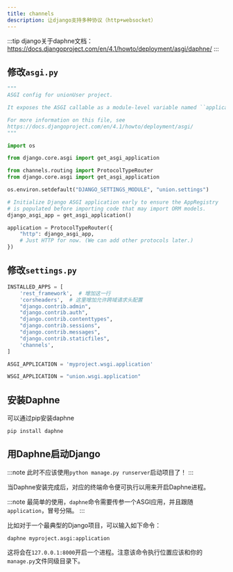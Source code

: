 ```yaml
---
title: channels
description: 让django支持多种协议（http+websocket）
---
```


:::tip
django关于daphne文档：https://docs.djangoproject.com/en/4.1/howto/deployment/asgi/daphne/
:::

## 修改`asgi.py`

```python title=asgi.py
"""
ASGI config for unionUser project.

It exposes the ASGI callable as a module-level variable named ``application``.

For more information on this file, see
https://docs.djangoproject.com/en/4.1/howto/deployment/asgi/
"""

import os

from django.core.asgi import get_asgi_application

from channels.routing import ProtocolTypeRouter
from django.core.asgi import get_asgi_application

os.environ.setdefault("DJANGO_SETTINGS_MODULE", "union.settings")

# Initialize Django ASGI application early to ensure the AppRegistry
# is populated before importing code that may import ORM models.
django_asgi_app = get_asgi_application()

application = ProtocolTypeRouter({
    "http": django_asgi_app,
    # Just HTTP for now. (We can add other protocols later.)
})
```

## 修改`settings.py`

```python title=settings.py
INSTALLED_APPS = [
    'rest_framework',  # 增加这一行
    'corsheaders',  # 这里增加允许跨域请求头配置
    "django.contrib.admin",
    "django.contrib.auth",
    "django.contrib.contenttypes",
    "django.contrib.sessions",
    "django.contrib.messages",
    "django.contrib.staticfiles",
    'channels',
]

ASGI_APPLICATION = 'myproject.wsgi.application'

WSGI_APPLICATION = "union.wsgi.application"

```

## 安装Daphne

可以通过pip安装daphne

```shell
pip install daphne
```

## 用Daphne启动Django

:::note
此时不应该使用`python manage.py runserver`启动项目了！
:::

当Daphne安装完成后，对应的终端命令便可执行以用来开启Daphne进程。

:::note
最简单的使用，`daphne`命令需要传参一个ASGI应用，并且跟随`application`，冒号分隔。
:::

比如对于一个最典型的Django项目，可以输入如下命令：

```shell
daphne myproject.asgi:application
```

这将会在`127.0.0.1:8000`开启一个进程。注意该命令执行位置应该和你的`manage.py`文件同级目录下。